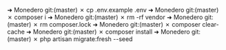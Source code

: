 ➜  Monedero git:(master) ✗ cp .env.example .env
➜  Monedero git:(master) ✗ composer i
➜  Monedero git:(master) ✗ rm -rf vendor
➜  Monedero git:(master) ✗ rm composer.lock
➜  Monedero git:(master) ✗ composer clear-cache
➜  Monedero git:(master) ✗ composer install
➜  Monedero git:(master) ✗ php artisan migrate:fresh --seed
